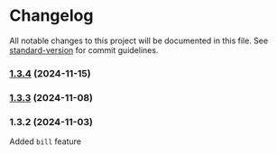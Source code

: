 # Changelog

All notable changes to this project will be documented in this file. See [standard-version](https://github.com/conventional-changelog/standard-version) for commit guidelines.

### [1.3.4](https://github.com/tianlutech/mediterranea-marine-nextjs/compare/v1.3.3...v1.3.4) (2024-11-15)

### [1.3.3](https://github.com/tianlutech/mediterranea-marine-nextjs/compare/v1.3.2...v1.3.3) (2024-11-08)

### 1.3.2 (2024-11-03)

Added `bill` feature